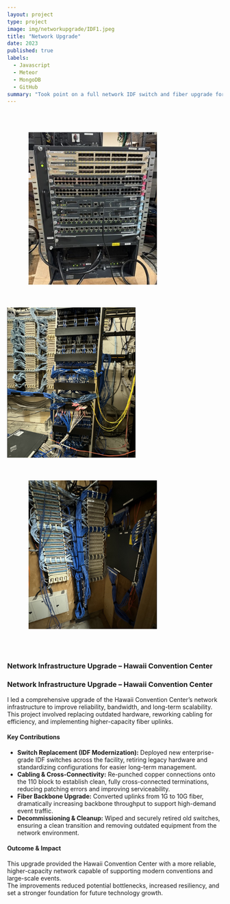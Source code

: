 ```yaml
---
layout: project
type: project
image: img/networkupgrade/IDF1.jpeg
title: "Network Upgrade"
date: 2023
published: true
labels:
  - Javascript
  - Meteor
  - MongoDB
  - GitHub
summary: "Took point on a full network IDF switch and fiber upgrade for the Hawaii Convention Center."
---
```


<img width="300px" src="../img/networkupgrade/Core.jpeg" class="img-thumbnail" style="margin: 50px;">
<img width="300px" src="../img/networkupgrade/IDF2.jpeg" class="img-thumbnail">
<img width="300px" src="../img/networkupgrade/IDF.jpeg" class="img-thumbnail" style="margin: 50px;">

<h3>Network Infrastructure Upgrade – Hawaii Convention Center</h3>

### Network Infrastructure Upgrade – Hawaii Convention Center

I led a comprehensive upgrade of the Hawaii Convention Center’s network infrastructure to improve reliability, bandwidth, and long-term scalability.  
This project involved replacing outdated hardware, reworking cabling for efficiency, and implementing higher-capacity fiber uplinks.  

#### Key Contributions
- **Switch Replacement (IDF Modernization):** Deployed new enterprise-grade IDF switches across the facility, retiring legacy hardware and standardizing configurations for easier long-term management.  
- **Cabling & Cross-Connectivity:** Re-punched copper connections onto the 110 block to establish clean, fully cross-connected terminations, reducing patching errors and improving serviceability.  
- **Fiber Backbone Upgrade:** Converted uplinks from 1G to 10G fiber, dramatically increasing backbone throughput to support high-demand event traffic.  
- **Decommissioning & Cleanup:** Wiped and securely retired old switches, ensuring a clean transition and removing outdated equipment from the network environment.  

#### Outcome & Impact
This upgrade provided the Hawaii Convention Center with a more reliable, higher-capacity network capable of supporting modern conventions and large-scale events.  
The improvements reduced potential bottlenecks, increased resiliency, and set a stronger foundation for future technology growth.

